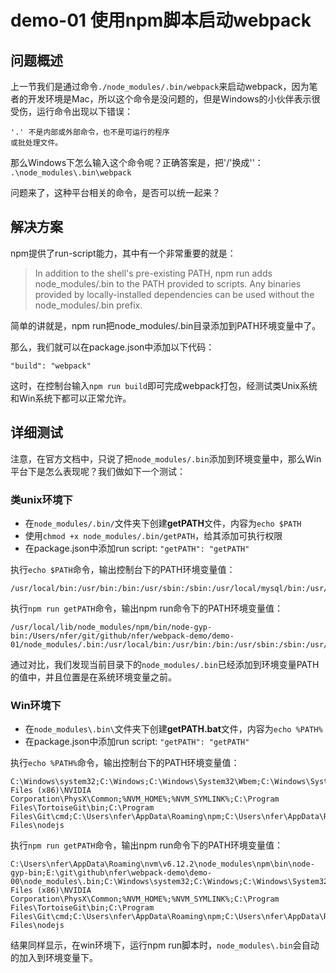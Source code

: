 # demo-01 使用npm脚本启动webpack

## 问题概述
上一节我们是通过命令`./node_modules/.bin/webpack`来启动webpack，因为笔者的开发环境是Mac，所以这个命令是没问题的，但是Windows的小伙伴表示很受伤，运行命令出现以下错误：

```
'.' 不是内部或外部命令，也不是可运行的程序
或批处理文件。
```

那么Windows下怎么输入这个命令呢？正确答案是，把'/'换成'\'： `.\node_modules\.bin\webpack`

问题来了，这种平台相关的命令，是否可以统一起来？

## 解决方案

npm提供了run-script能力，其中有一个非常重要的就是：
> In addition to the shell's pre-existing PATH, npm run adds node_modules/.bin to the PATH provided to scripts. Any binaries provided by locally-installed dependencies can be used without the node_modules/.bin prefix. 

简单的讲就是，npm run把node_modules/.bin目录添加到PATH环境变量中了。

那么，我们就可以在package.json中添加以下代码：

```
"build": "webpack"
```

这时，在控制台输入`npm run build`即可完成webpack打包，经测试类Unix系统和Win系统下都可以正常允许。

## 详细测试
注意，在官方文档中，只说了把`node_modules/.bin`添加到环境变量中，那么Win平台下是怎么表现呢？我们做如下一个测试：

### 类unix环境下
 - 在`node_modules/.bin/`文件夹下创建**getPATH**文件，内容为`echo $PATH`
 - 使用`chmod +x node_modules/.bin/getPATH`，给其添加可执行权限
 - 在package.json中添加run script: `"getPATH": "getPATH"`

执行`echo $PATH`命令，输出控制台下的PATH环境变量值：

```
/usr/local/bin:/usr/bin:/bin:/usr/sbin:/sbin:/usr/local/mysql/bin:/usr/local/mysql/bin
```

执行`npm run getPATH`命令，输出npm run命令下的PATH环境变量值：

```
/usr/local/lib/node_modules/npm/bin/node-gyp-bin:/Users/nfer/git/github/nfer/webpack-demo/demo-01/node_modules/.bin:/usr/local/bin:/usr/bin:/bin:/usr/sbin:/sbin:/usr/local/mysql/bin:/usr/local/mysql/bin
```

通过对比，我们发现当前目录下的`node_modules/.bin`已经添加到环境变量PATH的值中，并且位置是在系统环境变量之前。

### Win环境下
 - 在`node_modules\.bin\`文件夹下创建**getPATH.bat**文件，内容为`echo %PATH%`
 - 在package.json中添加run script: `"getPATH": "getPATH"`

执行`echo %PATH%`命令，输出控制台下的PATH环境变量值：

```
C:\Windows\system32;C:\Windows;C:\Windows\System32\Wbem;C:\Windows\System32\WindowsPowerShell\v1.0\;C:\Program Files (x86)\NVIDIA Corporation\PhysX\Common;%NVM_HOME%;%NVM_SYMLINK%;C:\Program Files\TortoiseGit\bin;C:\Program Files\Git\cmd;C:\Users\nfer\AppData\Roaming\npm;C:\Users\nfer\AppData\Roaming\nvm;C:\Program Files\nodejs
```

执行`npm run getPATH`命令，输出npm run命令下的PATH环境变量值：

```
C:\Users\nfer\AppData\Roaming\nvm\v6.12.2\node_modules\npm\bin\node-gyp-bin;E:\git\github\nfer\webpack-demo\demo-00\node_modules\.bin;C:\Windows\system32;C:\Windows;C:\Windows\System32\Wbem;C:\Windows\System32\WindowsPowerShell\v1.0\;C:\Program Files (x86)\NVIDIA Corporation\PhysX\Common;%NVM_HOME%;%NVM_SYMLINK%;C:\Program Files\TortoiseGit\bin;C:\Program Files\Git\cmd;C:\Users\nfer\AppData\Roaming\npm;C:\Users\nfer\AppData\Roaming\nvm;C:\Program Files\nodejs
```

结果同样显示，在win环境下，运行npm run脚本时，`node_modules\.bin`会自动的加入到环境变量下。
